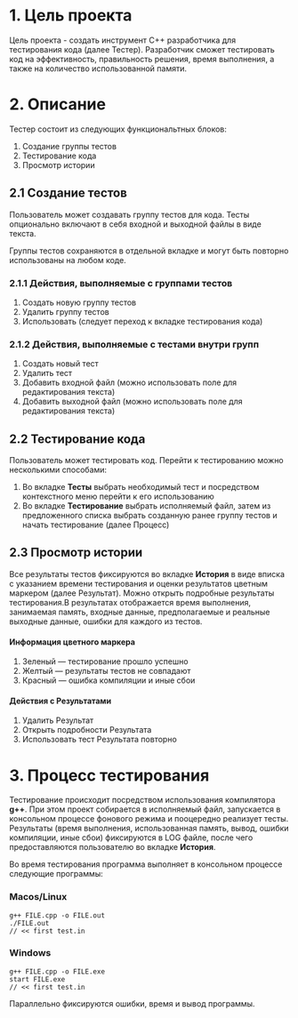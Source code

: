 # 1. Цель проекта

Цель проекта - создать инструмент С++ разработчика для тестирования кода (далее Тестер). Разработчик сможет тестировать код на эффективность, правильность решения, время выполнения, а также на количество использованной памяти.

# 2. Описание
 
Тестер состоит из следующих функциональтных блоков:

  1. Создание группы тестов
  2. Тестирование кода
  3. Просмотр истории
  
## 2.1 Создание тестов

Пользователь может создавать группу тестов для кода. Тесты опционально включают в себя входной и выходной файлы в виде текста.

Группы тестов сохраняются в отдельной вкладке и могут быть повторно использованы на любом коде.

### 2.1.1 Действия, выполняемые с группами тестов
  
  1. Создать новую группу тестов
  2. Удалить группу тестов
  3. Использовать (следует переход к вкладке тестирования кода)
  
### 2.1.2 Действия, выполняемые с тестами внутри групп
  
  1. Создать новый тест
  2. Удалить тест
  3. Добавить входной файл (можно использовать поле для редактирования текста)
  4. Добавить выходной файл (можно использовать поле для редактирования текста)
  
## 2.2 Тестирование кода
  
Пользователь может тестировать код. Перейти к тестированию можно несколькими способами:

  1. Во вкладке **Тесты** выбрать необходимый тест и посредством контекстного меню перейти к его использованию
  2. Во вкладке **Тестирование** выбрать исполняемый файл, затем из предложенного списка выбрать созданную ранее группу тестов и начать тестирование (далее Процесс)

## 2.3 Просмотр истории
  
Все результаты тестов фиксируются во вкладке **История** в виде вписка с указанием времени тестирования и оценки результатов цветным маркером (далее Результат). Можно открыть подробные результаты тестирования.В результатах отображается время выполнения, занимаемая память, входные данные, предполагаемые и реальные выходные данные, ошибки для каждого из тестов. 

#### Информация цветного маркера
  1. Зеленый — тестирование прошло успешно
  2. Желтый — результаты тестов не совпадают
  3. Красный — ошибка компиляции и иные сбои
   
#### Действия с Результатами
  1. Удалить Результат
  2. Открыть подробности Результата
  3. Использовать тест Результата повторно
  
# 3. Процесс тестирования

Тестирование происходит посредством использования компилятора **g++**. При этом проект собирается в исполняемый файл, запускается в консольном процессе фонового режима и пооцередно реализует тесты. Результаты (время выполнения, использованная память, вывод, ошибки компиляции, иные сбои) фиксируются в LOG файле, после чего предоставляются пользователю во вкладке **История**.

Во время тестирования программа выполняет в консольном процессе следующие программы:

  ### Macos/Linux
    g++ FILE.cpp -o FILE.out
    ./FILE.out
    // << first test.in
  
  ### Windows
    g++ FILE.cpp -o FILE.exe
    start FILE.exe
    // << first test.in
Параллельно фиксируются ошибки, время и вывод программы.
    
  
  
  
  
  
  
  
  
  
  
